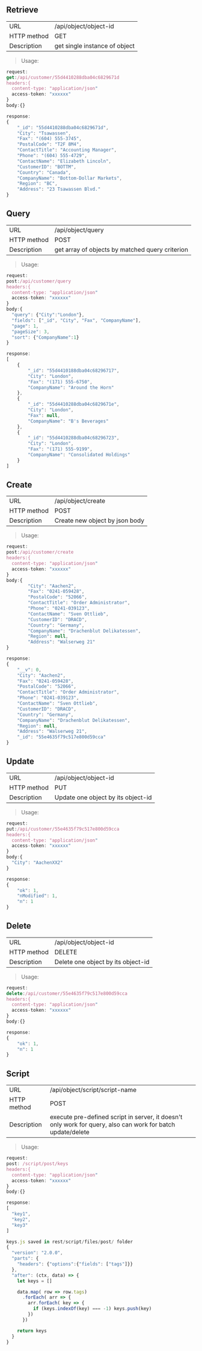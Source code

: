 ## Retrieve
<table>
    <tbody>
    <tr>
        <td>URL</td>
        <td>/api/object/object-id</td>
    </tr>
    <tr>
        <td>HTTP method</td>
        <td>GET</td>
    </tr>
    <tr>
        <td>Description</td>
        <td>get single instance of object</td>
    </tr>
    </tbody>
</table>

> Usage:

```javascript
request:
get:/api/customer/55d4410288dba04c6829671d
headers:{
  content-type: "application/json"
  access-token: "xxxxxx"
}
body:{}

response:
{
    "_id": "55d4410288dba04c6829671d",
    "City": "Tsawassen",
    "Fax": "(604) 555-3745",
    "PostalCode": "T2F 8M4",
    "ContactTitle": "Accounting Manager",
    "Phone": "(604) 555-4729",
    "ContactName": "Elizabeth Lincoln",
    "CustomerID": "BOTTM",
    "Country": "Canada",
    "CompanyName": "Bottom-Dollar Markets",
    "Region": "BC",
    "Address": "23 Tsawassen Blvd."
}
```

## Query
<table>
    <tbody>
    <tr>
        <td>URL</td>
        <td>/api/object/query</td>
    </tr>
    <tr>
        <td>HTTP method</td>
        <td>POST</td>
    </tr>
    <tr>
        <td>Description</td>
        <td>get array of objects by matched query criterion</td>
    </tr>
    </tbody>
</table>


> Usage:

```javascript
request:
post:/api/customer/query
headers:{
  content-type: "application/json"
  access-token: "xxxxxx"
}
body:{
  "query": {"City":"London"},
  "fields": ["_id", "City", "Fax", "CompanyName"],
  "page": 1,
  "pageSize": 3,
  "sort": {"CompanyName":1}
}

response:
[
    {
        "_id": "55d4410188dba04c68296717",
        "City": "London",
        "Fax": "(171) 555-6750",
        "CompanyName": "Around the Horn"
    },
    {
        "_id": "55d4410288dba04c6829671e",
        "City": "London",
        "Fax": null,
        "CompanyName": "B's Beverages"
    },
    {
        "_id": "55d4410288dba04c68296723",
        "City": "London",
        "Fax": "(171) 555-9199",
        "CompanyName": "Consolidated Holdings"
    }
]
```


## Create
<table>
    <tbody>
    <tr>
        <td>URL</td>
        <td>/api/object/create</td>
    </tr>
    <tr>
        <td>HTTP method</td>
        <td>POST</td>
    </tr>
    <tr>
        <td>Description</td>
        <td> Create new object by json body</td>
    </tr>
    </tbody>
</table>


> Usage:

```javascript
request:
post:/api/customer/create
headers:{
  content-type: "application/json"
  access-token: "xxxxxx"
}
body:{
        "City": "Aachen2",
        "Fax": "0241-059428",
        "PostalCode": "52066",
        "ContactTitle": "Order Administrator",
        "Phone": "0241-039123",
        "ContactName": "Sven Ottlieb",
        "CustomerID": "DRACD",
        "Country": "Germany",
        "CompanyName": "Drachenblut Delikatessen",
        "Region": null,
        "Address": "Walserweg 21"
}

response:
{
    "__v": 0,
    "City": "Aachen2",
    "Fax": "0241-059428",
    "PostalCode": "52066",
    "ContactTitle": "Order Administrator",
    "Phone": "0241-039123",
    "ContactName": "Sven Ottlieb",
    "CustomerID": "DRACD",
    "Country": "Germany",
    "CompanyName": "Drachenblut Delikatessen",
    "Region": null,
    "Address": "Walserweg 21",
    "_id": "55e4635f79c517e800d59cca"
}
```

## Update
<table>
    <tbody>
    <tr>
        <td>URL</td>
        <td>/api/object/object-id</td>
    </tr>
    <tr>
        <td>HTTP method</td>
        <td>PUT</td>
    </tr>
    <tr>
        <td>Description</td>
        <td> Update one object by its object-id</td>
    </tr>
    </tbody>
</table>

> Usage:

```javascript
request:
put:/api/customer/55e4635f79c517e800d59cca
headers:{
  content-type: "application/json"
  access-token: "xxxxxx"
}
body:{
  "City": "AachenXX2"
}

response:
{
    "ok": 1,
    "nModified": 1,
    "n": 1
}
```

## Delete
<table>
    <tbody>
    <tr>
        <td>URL</td>
        <td>/api/object/object-id</td>
    </tr>
    <tr>
        <td>HTTP method</td>
        <td>DELETE</td>
    </tr>
    <tr>
        <td>Description</td>
        <td>Delete one object by its object-id</td>
    </tr>
    </tbody>
</table>

> Usage:

```javascript
request:
delete:/api/customer/55e4635f79c517e800d59cca
headers:{
  content-type: "application/json"
  access-token: "xxxxxx"
}
body:{}

response:
{
    "ok": 1,
    "n": 1
}
```

## Script
<table>
    <tbody>
    <tr>
        <td>URL</td>
        <td>/api/object/script/script-name</td>
    </tr>
    <tr>
        <td>HTTP method</td>
        <td>POST</td>
    </tr>
    <tr>
        <td>Description</td>
        <td>execute pre-defined script in server, it doesn't only work for query, also can work for batch update/delete</td>
    </tr>
    </tbody>
</table>

> Usage:

```javascript
request:
post: /script/post/keys
headers:{
  content-type: "application/json"
  access-token: "xxxxxx"
}
body:{}

response:
[
  "key1",
  "key2",
  "key3"
]

keys.js saved in rest/script/files/post/ folder
{
  "version": "2.0.0",
  "parts": {
    "headers": {"options":{"fields": ["tags"]}}
  },
  "after": (ctx, data) => {
    let keys = []

    data.map( row => row.tags)
      .forEach( arr => {
        arr.forEach( key => {
          if (keys.indexOf(key) === -1) keys.push(key)
        })
      })

    return keys
  }
}
```
